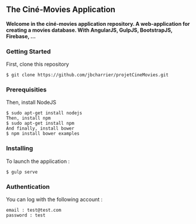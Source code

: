 ## The Ciné-Movies Application

**Welcome in the ciné-movies application repository. A web-application for creating a movies database.
With AngularJS, GulpJS, BootstrapJS, Firebase, ...**

### Getting Started

First, clone this repository
```
$ git clone https://github.com/jbcharrier/projetCineMovies.git
```


### Prerequisities

Then, install NodeJS
```
$ sudo apt-get install nodejs
Then, install npm
$ sudo apt-get install npm
And finally, install bower
$ npm install bower examples
```

### Installing

To launch the application :
```
$ gulp serve
```

### Authentication

You can log with the following account :
```
email : test@test.com
password : test
```


